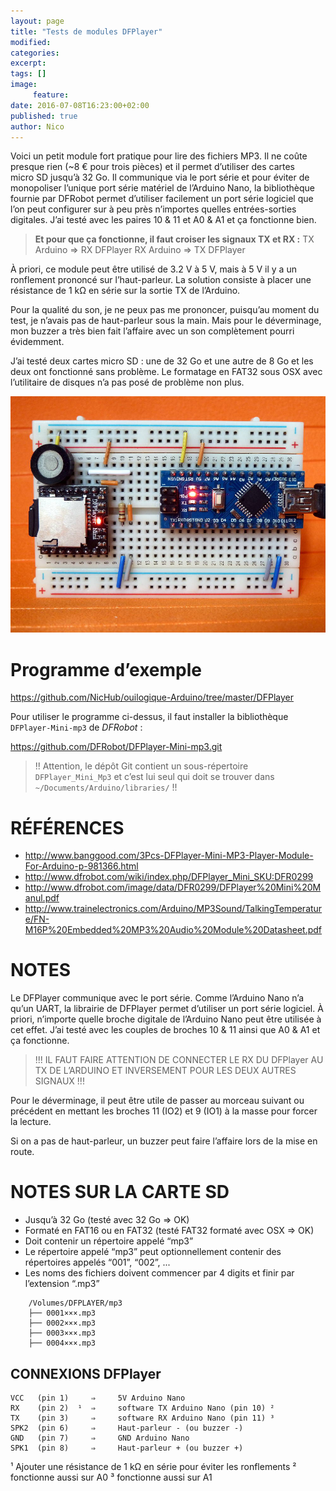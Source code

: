 ```yaml
---
layout: page
title: "Tests de modules DFPlayer"
modified:
categories:
excerpt:
tags: []
image:
     feature:
date: 2016-07-08T16:23:00+02:00
published: true
author: Nico
---
```



Voici un petit module fort pratique pour lire des fichiers MP3. Il ne coûte presque rien (~8 € pour trois pièces) et il permet d’utiliser des cartes micro SD jusqu’à 32 Go. Il communique via le port série et pour éviter de monopoliser l’unique port série matériel de l’Arduino Nano, la bibliothèque fournie par DFRobot permet d’utiliser facilement un port série logiciel que l’on peut configurer sur à peu près n’importes quelles entrées-sorties digitales. J’ai testé avec les paires 10 & 11 et A0 & A1 et ça fonctionne bien.

> **Et pour que ça fonctionne, il faut croiser les signaux TX et RX :**
> TX Arduino ⇒ RX DFPlayer
> RX Arduino ⇒ TX DFPlayer


À priori, ce module peut être utilisé de 3.2 V à 5 V, mais à 5 V il y a un ronflement prononcé sur l’haut-parleur. La solution consiste à placer une résistance de 1 kΩ en série sur la sortie TX de l’Arduino.

Pour la qualité du son, je ne peux pas me prononcer, puisqu’au moment du test, je n’avais pas de haut-parleur sous la main. Mais pour le déverminage, mon buzzer a très bien fait l’affaire avec un son complètement pourri évidemment.

J’ai testé deux cartes micro SD : une de 32 Go et une autre de 8 Go et les deux ont fonctionné sans problème. Le formatage en FAT32 sous OSX avec l’utilitaire de disques n’a pas posé de problème non plus.

![...](/files/2016-07-08-tests_DFPlayer/images/2016-07-08-tests_DFPlayer_001_lowres.jpg)


# Programme d’exemple

<https://github.com/NicHub/ouilogique-Arduino/tree/master/DFPlayer>

Pour utiliser le programme ci-dessus, il faut installer la bibliothèque `DFPlayer-Mini-mp3` de *DFRobot* :

<https://github.com/DFRobot/DFPlayer-Mini-mp3.git>

> !! Attention, le dépôt Git contient un sous-répertoire `DFPlayer_Mini_Mp3` et c’est lui seul qui doit se trouver dans `~/Documents/Arduino/libraries/` !!



# RÉFÉRENCES
- <http://www.banggood.com/3Pcs-DFPlayer-Mini-MP3-Player-Module-For-Arduino-p-981366.html>
- <http://www.dfrobot.com/wiki/index.php/DFPlayer_Mini_SKU:DFR0299>
- <http://www.dfrobot.com/image/data/DFR0299/DFPlayer%20Mini%20Manul.pdf>
- <http://www.trainelectronics.com/Arduino/MP3Sound/TalkingTemperature/FN-M16P%20Embedded%20MP3%20Audio%20Module%20Datasheet.pdf>

# NOTES

Le DFPlayer communique avec le port série. Comme l’Arduino Nano n’a qu’un UART, la librairie de DFPlayer permet d’utiliser un port série logiciel. À priori, n’importe quelle broche digitale de l’Arduino Nano peut être utilisée à cet effet. J’ai testé avec les couples de broches 10 & 11 ainsi que A0 & A1 et ça fonctionne.

> !!! IL FAUT FAIRE ATTENTION DE CONNECTER LE RX DU DFPlayer AU TX DE L’ARDUINO ET INVERSEMENT POUR LES DEUX AUTRES SIGNAUX !!!

Pour le déverminage, il peut être utile de passer au morceau suivant ou précédent en mettant les broches 11 (IO2) et 9 (IO1) à la masse pour forcer la lecture.

Si on a pas de haut-parleur, un buzzer peut faire l’affaire lors de la mise en route.


# NOTES SUR LA  CARTE SD

- Jusqu’à 32 Go (testé avec 32 Go ⇒ OK)
- Formaté en FAT16 ou en FAT32 (testé FAT32 formaté avec OSX ⇒ OK)
- Doit contenir un répertoire appelé “mp3”
- Le répertoire appelé “mp3” peut optionnellement contenir des répertoires appelés “001”, “002”, ...
- Les noms des fichiers doivent commencer par 4 digits et finir par l’extension “.mp3”

~~~
	/Volumes/DFPLAYER/mp3
	├── 0001×××.mp3
	├── 0002×××.mp3
	├── 0003×××.mp3
	├── 0004×××.mp3
~~~

## CONNEXIONS DFPlayer

	VCC   (pin 1)     ⇒     5V Arduino Nano
	RX    (pin 2)  ¹  ⇒     software TX Arduino Nano (pin 10) ²
	TX    (pin 3)     ⇒     software RX Arduino Nano (pin 11) ³
	SPK2  (pin 6)     ⇒     Haut-parleur - (ou buzzer -)
	GND   (pin 7)     ⇒     GND Arduino Nano
	SPK1  (pin 8)     ⇒     Haut-parleur + (ou buzzer +)

¹ Ajouter une résistance de 1 kΩ en série pour éviter les ronflements
² fonctionne aussi sur A0
³ fonctionne aussi sur A1

